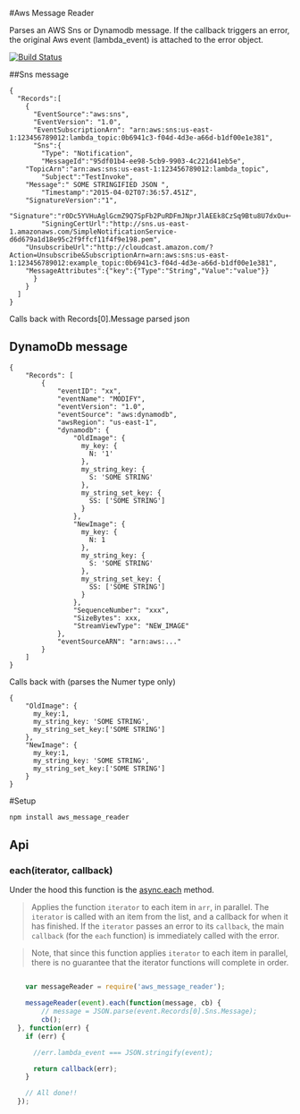    
#Aws Message Reader

Parses an AWS Sns or Dynamodb message. If the callback triggers an error, the original Aws event (lambda_event) is attached to the error object.

[![Build Status](https://semaphoreci.com/api/v1/projects/c5a63b45-32fa-4ac8-bd2c-87d275aa3b07/483490/badge.svg)](https://semaphoreci.com/lp/aws_message_reader)   

##Sns message

```
{
  "Records":[
    {
      "EventSource":"aws:sns",
      "EventVersion": "1.0",
      "EventSubscriptionArn": "arn:aws:sns:us-east-1:123456789012:lambda_topic:0b6941c3-f04d-4d3e-a66d-b1df00e1e381",
      "Sns":{
        "Type": "Notification",
        "MessageId":"95df01b4-ee98-5cb9-9903-4c221d41eb5e",
    "TopicArn":"arn:aws:sns:us-east-1:123456789012:lambda_topic",
        "Subject":"TestInvoke",
    "Message":" SOME STRINGIFIED JSON ",
        "Timestamp":"2015-04-02T07:36:57.451Z",
    "SignatureVersion":"1",
    "Signature":"r0Dc5YVHuAglGcmZ9Q7SpFb2PuRDFmJNprJlAEEk8CzSq9Btu8U7dxOu++uU",
        "SigningCertUrl":"http://sns.us-east-1.amazonaws.com/SimpleNotificationService-d6d679a1d18e95c2f9ffcf11f4f9e198.pem",
    "UnsubscribeUrl":"http://cloudcast.amazon.com/?Action=Unsubscribe&SubscriptionArn=arn:aws:sns:us-east-1:123456789012:example_topic:0b6941c3-f04d-4d3e-a66d-b1df00e1e381",
    "MessageAttributes":{"key":{"Type":"String","Value":"value"}}
      }
    }
  ]
}
```

Calls back with Records[0].Message parsed json

## DynamoDb message

```
{
    "Records": [
        {
            "eventID": "xx",
            "eventName": "MODIFY",
            "eventVersion": "1.0",
            "eventSource": "aws:dynamodb",
            "awsRegion": "us-east-1",
            "dynamodb": {
                "OldImage": {
                  my_key: {
                    N: '1'
                  },
                  my_string_key: {
                    S: 'SOME STRING'
                  },
                  my_string_set_key: {
                    SS: ['SOME STRING']
                  }
                },
                "NewImage": {
                  my_key: {
                    N: 1
                  },
                  my_string_key: {
                    S: 'SOME STRING'
                  },
                  my_string_set_key: {
                    SS: ['SOME STRING']
                  }
                },
                "SequenceNumber": "xxx",
                "SizeBytes": xxx,
                "StreamViewType": "NEW_IMAGE"
            },
            "eventSourceARN": "arn:aws:..."
        }
    ]
}
```

Calls back with (parses the Numer type only)
```
{
    "OldImage": {
      my_key:1,
      my_string_key: 'SOME STRING',
      my_string_set_key:['SOME STRING']
    },
    "NewImage": {
      my_key:1,
      my_string_key: 'SOME STRING',
      my_string_set_key:['SOME STRING']                 
    }
}
```

#Setup

```sh
npm install aws_message_reader
```


## Api

### each(iterator, callback)

Under the hood this function is the [async.each](https://github.com/caolan/async/blob/master/README.md#eacharr-iterator-callback) method. 

> Applies the function `iterator` to each item in `arr`, in parallel.
> The `iterator` is called with an item from the list, and a callback for when it
> has finished. If the `iterator` passes an error to its `callback`, the main
> `callback` (for the `each` function) is immediately called with the error.

> Note, that since this function applies `iterator` to each item in parallel,
> there is no guarantee that the iterator functions will complete in order.


```js

	var messageReader = require('aws_message_reader');

	messageReader(event).each(function(message, cb) {
        // message = JSON.parse(event.Records[0].Sns.Message);
        cb();
  }, function(err) {
    if (err) {

      //err.lambda_event === JSON.stringify(event);

      return callback(err);
    }

    // All done!!
  });

```

